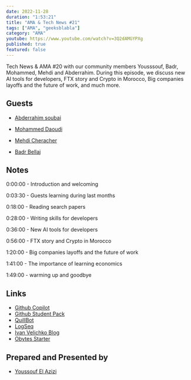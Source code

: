 ```yaml
---
date: 2022-11-28
duration: "1:53:21"
title: "AMA & Tech News #21"
tags: ["AMA", "geeksblabla"]
category: "AMA"
youtube: https://www.youtube.com/watch?v=3Q2dAMGYPXg
published: true
featured: false
---
```


Tech News & AMA #20 with our community members Yousssouf, Badr, Mohammed, Mehdi and Abderrahim. During this episode, we discuss new AI tools for developers, FTX story and Crypto in Morocco, Big companies layoffs and the future of work, and much more.

## Guests

- [Abderrahim soubai](https://www.soubai.me/)

- [Mohammed Daoudi](https://twitter.com/MIduoad/)

- [Mehdi Cheracher](https://twitter.com/Mehdi_Cheracher)

- [Badr Bellaj](https://www.linkedin.com/in/bellajbadr/)

## Notes

0:00:00 - Introduction and welcoming

0:03:30 - Guests learning during last months

0:18:00 - Reading search papers

0:28:00 - Writing skills for developers

0:36:00 - New AI tools for developers

0:56:00 - FTX story and Crypto in Morocco

1:20:00 - Big companies layoffs and the future of work

1:41:00 - The importance of learning economics

1:49:00 - warming up and goodbye

## Links

- [Github Copilot](https://github.com/features/copilot)
- [Github Student Pack](https://education.github.com/pack)
- [QuillBot](https://quillbot.com/)
- [LogSeq](https://logseq.com/)
- [Ivan Velichko Blog](https://iximiuz.com/en/)
- [Obytes Starter](https://starter.obytes.com/)

## Prepared and Presented by

- [Youssouf El Azizi](https://elazizi.com/)
